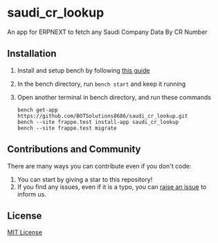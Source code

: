 # saudi_cr_lookup
An app for ERPNEXT to fetch any Saudi Company Data By CR Number

## Installation

1. Install and setup bench by following [this guide](https://frappeframework.com/docs/user/en/installation)
2. In the bench directory, run `bench start` and keep it running
3. Open another terminal in bench directory, and run these commands

	```
	bench get-app https://github.com/BOTSolutions8686/saudi_cr_lookup.git
	bench --site frappe.test install-app saudi_cr_lookup
	bench --site frappe.test migrate
	```


## Contributions and Community

There are many ways you can contribute even if you don't code:

1. You can start by giving a star to this repository!
2. If you find any issues, even if it is a typo, you can [raise an issue](https://github.com/BOTSolutions8686/saudi_cr_lookup/issues/new) to inform us.

## License

[MIT License](/license.md)
